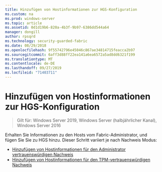 ```yaml
---
title: Hinzufügen von Hostinformationen zur HGS-Konfiguration
ms.custom: na
ms.prod: windows-server
ms.topic: article
ms.assetid: 0d1d19b6-820a-4b3f-9b97-6386dd544a64
manager: dongill
author: rpsqrd
ms.technology: security-guarded-fabric
ms.date: 08/29/2018
ms.openlocfilehash: 9f55742796e45046c867ae34814715feacca2b97
ms.sourcegitcommit: 6aff3d88ff22ea141a6ea6572a5ad8dd6321f199
ms.translationtype: MT
ms.contentlocale: de-DE
ms.lasthandoff: 09/27/2019
ms.locfileid: "71403711"
---
```

# <a name="add-host-information-to-the-hgs-configuration"></a>Hinzufügen von Hostinformationen zur HGS-Konfiguration

>Gilt für: Windows Server 2019, Windows Server (halbjährlicher Kanal), Windows Server 2016

Erhalten Sie Informationen zu den Hosts vom Fabric-Administrator, und fügen Sie Sie zu HGS hinzu. Dieser Schritt variiert je nach Nachweis Modus:

- [Hinzufügen von Hostinformationen für den Administrator vertrauenswürdigen Nachweis](guarded-fabric-add-host-information-for-admin-trusted-attestation.md)
- [Hinzufügen von Hostinformationen für den TPM-vertrauenswürdigen Nachweis](guarded-fabric-add-host-information-for-tpm-trusted-attestation.md) 

